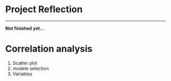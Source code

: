 # Project Reflection
------------------------------------
**Not finished yet...**  



# Correlation analysis  
1. Scatter plot
2. modele selection
3. Variables
